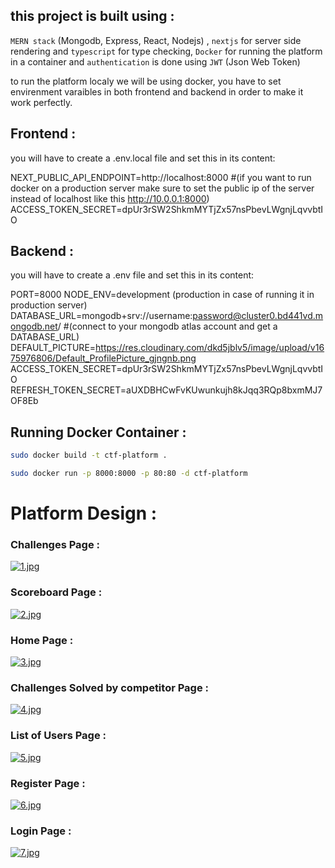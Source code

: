 ## this project is built using :  

`MERN stack` (Mongodb, Express, React, Nodejs) , `nextjs` for server side rendering and `typescript` for type checking, `Docker` for running the platform in a container and `authentication` is done using `JWT` (Json Web Token)

to run the platform localy we will be using docker, you have to set envirenment varaibles in both frontend and backend in order to make it work perfectly.

## Frontend : 

you will have to create a .env.local file
and set this in its content:

NEXT_PUBLIC_API_ENDPOINT=http://localhost:8000 #(if you want to run docker on a production server make sure to set the public ip of the server instead of localhost like this http://10.0.0.1:8000)
ACCESS_TOKEN_SECRET=dpUr3rSW2ShkmMYTjZx57nsPbevLWgnjLqvvbtIO

## Backend : 

you will have to create a .env file
and set this in its content:

PORT=8000
NODE_ENV=development (production in case of running it in production server)
DATABASE_URL=mongodb+srv://username:password@cluster0.bd441vd.mongodb.net/   #(connect to your mongodb atlas account and get a DATABASE_URL)
DEFAULT_PICTURE=https://res.cloudinary.com/dkd5jblv5/image/upload/v1675976806/Default_ProfilePicture_gjngnb.png
ACCESS_TOKEN_SECRET=dpUr3rSW2ShkmMYTjZx57nsPbevLWgnjLqvvbtIO
REFRESH_TOKEN_SECRET=aUXDBHCwFvKUwunkujh8kJqq3RQp8bxmMJ7OF8Eb

## Running Docker Container : 

```bash
sudo docker build -t ctf-platform .
```

```bash
sudo docker run -p 8000:8000 -p 80:80 -d ctf-platform
```
# Platform Design : 

### Challenges Page : 

[![1.jpg](https://i.postimg.cc/gjWByDd3/1.jpg)](https://postimg.cc/7GKVwS5L)

### Scoreboard Page : 

[![2.jpg](https://i.postimg.cc/HsW6pjLW/2.jpg)](https://postimg.cc/3W6X18pz)

### Home Page : 

[![3.jpg](https://i.postimg.cc/RZydQRLq/3.jpg)](https://postimg.cc/v475G5jd)

### Challenges Solved by competitor Page : 

[![4.jpg](https://i.postimg.cc/zBSkN1ZR/4.jpg)](https://postimg.cc/N9FX8S0g)

### List of Users Page : 

[![5.jpg](https://i.postimg.cc/xj5PFY3w/5.jpg)](https://postimg.cc/mhcMtvqj)

### Register Page : 

[![6.jpg](https://i.postimg.cc/Gm8J2DnR/6.jpg)](https://postimg.cc/FYvJC7KC)

### Login Page : 

[![7.jpg](https://i.postimg.cc/d1v84SkQ/7.jpg)](https://postimg.cc/VSGrNgW2)
